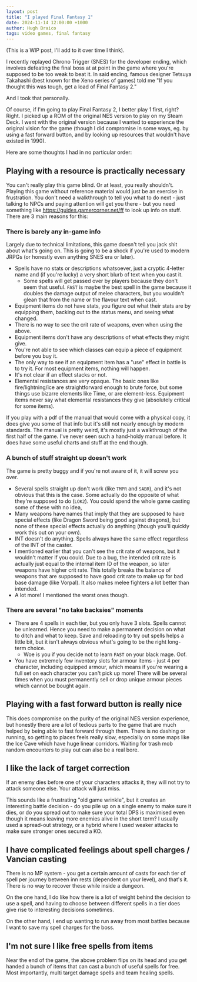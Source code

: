 ```yaml
---
layout: post
title: "I played Final Fantasy 1"
date: 2024-11-14 12:00:00 +1000
author: Hugh Braico
tags: video games, final fantasy
---
```


(This is a WIP post, I'll add to it over time I think).

I recently replayed Chrono Trigger (SNES) for the developer ending, which
involves defeating the final boss at at point in the game where you're supposed
to be too weak to beat it. In said ending, famous designer Tetsuya Takahashi
(best known for the Xeno series of games) told me "If you thought this was
tough, get a load of Final Fantasy 2." 

And I took that personally.

Of course, if I'm going to play Final Fantasy 2, I better play 1 first, right?
Right. I picked up a ROM of the original NES version to play on my Steam
Deck. I went with the original version because I wanted to experience the
original vision for the game (though I did compromise in some ways, eg. by
using a fast forward button, and by looking up resources that wouldn't have
existed in 1990).

Here are some thoughts I had in no particular order:

## Playing with a resource is practically necessary

You can't really play this game blind. Or at least, you really shouldn't.
Playing this game without reference material would just be an exercise in
frustration. You don't need a walkthrough to tell you what to do next - just
talking to NPCs and paying attention will get you there - but you need
something like https://guides.gamercorner.net/ff to look up info on stuff.
There are 3 main reasons for this:

### There is barely any in-game info

Largely due to technical limitations, this game doesn't tell you jack shit about
what's going on. This is going to be a shock if you're used to modern JRPGs (or
honestly even anything SNES era or later).

- Spells have no stats or descriptions whatsoever, just a cryptic 4-letter name
  and (if you're lucky) a very short blurb of text when you cast it.
  - Some spells will get passed over by players because they don't seem that
    useful. `FAST` is maybe the best spell in the game because it doubles the
    damage output of melee characters, but you wouldn't glean that from the name
    or the flavour text when cast.
- Equipment items do not have stats, you figure out what their stats are by
  equipping them, backing out to the status menu, and seeing what changed.
- There is no way to see the crit rate of weapons, even when using the above.
- Equipment items don't have any descriptions of what effects they might give.
- You're not able to see which classes can equip a piece of equipment before you
  buy it.
- The only way to see if an equipment item has a "use" effect in battle is to
  try it. For most equipment items, nothing will happen.
- It's not clear if an effect stacks or not.
- Elemental resistances are very opaque. The basic ones like fire/lightning/ice
  are straightforward enough to brute force, but some things use bizarre
  elements like Time, or are element-less. Equipment items never say what
  elemental resistances they give (absolutely critical for some items).

If you play with a pdf of the manual that would come with a physical copy, it
does give you some of that info but it's still not nearly enough by modern
standards. The manual is pretty weird, it's mostly just a walkthrough of the
first half of the game. I've never seen such a hand-holdy manual before. It
does have some useful charts and stuff at the end though.

### A bunch of stuff straight up doesn't work

The game is pretty buggy and if you're not aware of it, it will screw you over.

- Several spells straight up don't work (like `TMPR` and `SABR`), and it's not
  obvious that this is the case. Some actually do the opposite of what they're
  supposed to do (`LOK2`). You could spend the whole game casting some of these
  with no idea,
- Many weapons have names that imply that they are supposed to have special
  effects (like Dragon Sword being good against dragons), but none of these
  special effects actually do anything (though you'll quickly work this out
  on your own).
- INT doesn't do anything. Spells always have the same effect regardless of the
  INT of the caster.
- I mentioned earlier that you can't see the crit rate of weapons, but it
  wouldn't matter if you could. Due to a bug, the intended crit rate is
  actually just equal to the internal item ID of the weapon, so later weapons
  have higher crit rate. This totally breaks the balance of weapons that are
  supposed to have good crit rate to make up for bad base damage (like Vorpal).
  It also makes melee fighters a lot better than intended.
- A lot more! I mentioned the worst ones though.

### There are several "no take backsies" moments

- There are 4 spells in each tier, but you only have 3 slots. Spells cannot be
  unlearned. Hence you need to make a permanent decision on what to ditch and
  what to keep. Save and reloading to try out spells helps a little bit, but
  it isn't always obvious what's going to be the right long-term choice.
  - Woe is you if you decide not to learn `FAST` on your black mage. Oof.
- You have extremely few inventory slots for armour items - just 4 per
  character, including equipped armour, which means if you're wearing a full set
  on each character you can't pick up more! There will be several times when you
  must permanently sell or drop unique armour pieces which cannot be bought 
  again.

## Playing with a fast forward button is really nice

This does compromise on the purity of the original NES version experience, but
honestly there are a lot of tedious parts to the game that are much helped by
being able to fast forward through them. There is no dashing or running, so
getting to places feels really slow, especially on some maps like the Ice Cave
which have huge linear corridors. Waiting for trash mob random encounters to
play out can also be a real bore.

## I like the lack of target correction

If an enemy dies before one of your characters attacks it, they will not try
to attack someone else. Your attack will just miss.

This sounds like a frustrating "old game wrinkle", but it creates an interesting
battle decision - do you pile up on a single enemy to make sure it dies, or do
you spread out to make sure your total DPS is maximised even though it means
leaving more enemies alive in the short term? I usually used a spread-out
strategy, or a hybrid where I used weaker attacks to make sure stronger ones 
secured a KO.

## I have complicated feelings about spell charges / Vancian casting

There is no MP system - you get a certain amount of casts for each tier of
spell per journey between inn rests (dependent on your level), and that's it.
There is no way to recover these while inside a dungeon.

On the one hand, I do like how there is a lot of weight behind the decision to
use a spell, and having to choose between different spells in a tier does give
rise to interesting decisions sometimes.

On the other hand, I end up wanting to run away from most battles because I
want to save my spell charges for the boss.

## I'm not sure I like free spells from items

Near the end of the game, the above problem flips on its head and you get handed
a bunch of items that can cast a bunch of useful spells for free. Most
importantly, multi target damage spells and team healing spells. 